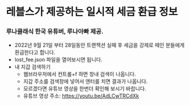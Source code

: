 # 레블스가 제공하는 일시적 세금 환급 정보
### 루나클래식 한국 유튜버, 루나아빠 제공.
- 2022년 9월 21일 부터 28일동안 트랜잭션 실패 후 세금을 강제로 떼인 분들에게 환급한다고 합니다.
- lost_fee.json 파일을 열어보시면 됩니다.
- 내 지갑 검색하기
  - 웹브라우저에서 컨트롤+f 하면 창내 검색이 나옵니다.
  - 지갑 주소를 검색창에 넣어서 엔터를 치면 결과가 나옵니다.
  - 모르겠다면 유튜브 영상을 한번더 확인해 보시기 바랍니다.
  - 유튜브 영상 주소: https://youtu.be/AdLCwTRCdXk
